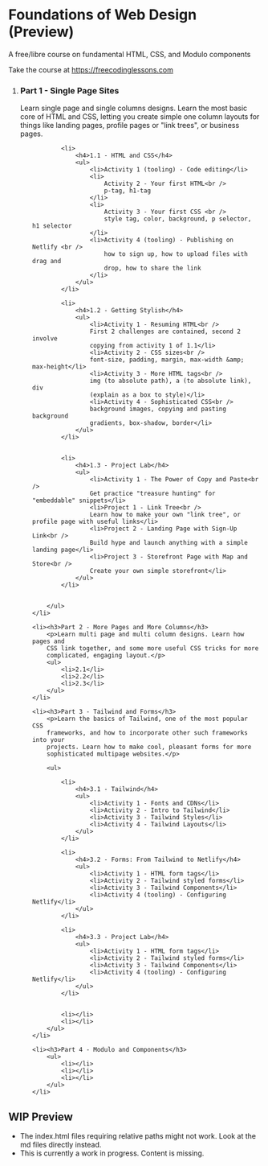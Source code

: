 # Foundations of Web Design (Preview)

A free/libre course on fundamental HTML, CSS, and Modulo components

Take the course at <https://freecodinglessons.com>



<ol>
    <li><h3>Part 1 - Single Page Sites</h3>
        <p>Learn single page and single columns designs. Learn the most
        basic core of HTML and CSS, letting you create simple one column
        layouts for things like landing pages, profile pages or "link
        trees", or business pages.</p>
        <ul>

            <li>
                <h4>1.1 - HTML and CSS</h4>
                <ul>
                    <li>Activity 1 (tooling) - Code editing</li>
                    <li>
                        Activity 2 - Your first HTML<br />
                        p-tag, h1-tag
                    </li>
                    <li>
                        Activity 3 - Your first CSS <br />
                        style tag, color, background, p selector, h1 selector
                    </li>
                    <li>Activity 4 (tooling) - Publishing on Netlify <br />
                        how to sign up, how to upload files with drag and
                        drop, how to share the link
                    </li>
                </ul>
            </li>

            <li>
                <h4>1.2 - Getting Stylish</h4>
                <ul>
                    <li>Activity 1 - Resuming HTML<br />
                    First 2 challenges are contained, second 2 involve
                    copying from activity 1 of 1.1</li>
                    <li>Activity 2 - CSS sizes<br />
                    font-size, padding, margin, max-width &amp; max-height</li>
                    <li>Activity 3 - More HTML tags<br />
                    img (to absolute path), a (to absolute link), div
                    (explain as a box to style)</li>
                    <li>Activity 4 - Sophisticated CSS<br />
                    background images, copying and pasting background
                    gradients, box-shadow, border</li>
                </ul>
            </li>


            <li>
                <h4>1.3 - Project Lab</h4>
                <ul>
                    <li>Activity 1 - The Power of Copy and Paste<br />
                    Get practice "treasure hunting" for "embeddable" snippets</li>
                    <li>Project 1 - Link Tree<br />
                    Learn how to make your own "link tree", or profile page with useful links</li>
                    <li>Project 2 - Landing Page with Sign-Up Link<br />
                    Build hype and launch anything with a simple landing page</li>
                    <li>Project 3 - Storefront Page with Map and Store<br />
                    Create your own simple storefront</li>
                </ul>
            </li>


        </ul>
    </li>

    <li><h3>Part 2 - More Pages and More Columns</h3>
        <p>Learn multi page and multi column designs. Learn how pages and
        CSS link together, and some more useful CSS tricks for more
        complicated, engaging layout.</p>
        <ul>
            <li>2.1</li>
            <li>2.2</li>
            <li>2.3</li>
        </ul>
    </li>

    <li><h3>Part 3 - Tailwind and Forms</h3>
        <p>Learn the basics of Tailwind, one of the most popular CSS
        frameworks, and how to incorporate other such frameworks into your
        projects. Learn how to make cool, pleasant forms for more
        sophisticated multipage websites.</p>

        <ul>

            <li>
                <h4>3.1 - Tailwind</h4>
                <ul>
                    <li>Activity 1 - Fonts and CDNs</li>
                    <li>Activity 2 - Intro to Tailwind</li>
                    <li>Activity 3 - Tailwind Styles</li>
                    <li>Activity 4 - Tailwind Layouts</li>
                </ul>
            </li>

            <li>
                <h4>3.2 - Forms: From Tailwind to Netlify</h4>
                <ul>
                    <li>Activity 1 - HTML form tags</li>
                    <li>Activity 2 - Tailwind styled forms</li>
                    <li>Activity 3 - Tailwind Components</li>
                    <li>Activity 4 (tooling) - Configuring Netlify</li>
                </ul>
            </li>

            <li>
                <h4>3.3 - Project Lab</h4>
                <ul>
                    <li>Activity 1 - HTML form tags</li>
                    <li>Activity 2 - Tailwind styled forms</li>
                    <li>Activity 3 - Tailwind Components</li>
                    <li>Activity 4 (tooling) - Configuring Netlify</li>
                </ul>
            </li>


            <li></li>
            <li></li>
        </ul>
    </li>

    <li><h3>Part 4 - Modulo and Components</h3>
        <ul>
            <li></li>
            <li></li>
            <li></li>
        </ul>
    </li>

</ol>

## WIP Preview

- The index.html files requiring relative paths might not work. Look at the md
  files directly instead.
- This is currently a work in progress. Content is missing.

